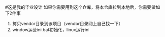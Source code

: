 #这是我的毕业设计
如果你需要用到这个仓库，将本仓库拉到本地后，你需要做如下2件事
1. 拷贝vendor目录到该项目（vendor目录网上自己找一下）
2. window运营ini.bat初始化，linux运行ini
